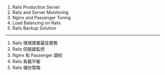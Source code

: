 1. Rails Production Server
2. Rails and Server Monitoring
3. Nginx and Passenger Tuning
4. Load Balancing on Rails
5. Rails Backup Solution

---

1. Rails 環境建置最佳實務
2. Rails 伺服器監控
3. Nginx 和 Passenger 調校
4. Rails 負載平衡
5. Rails 備份策略

